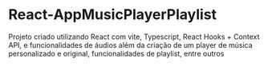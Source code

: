 # React-AppMusicPlayerPlaylist
Projeto criado utilizando React com vite, Typescript, React Hooks + Context API, e funcionalidades de áudios além da criação de um player de música personalizado e original, funcionalidades de playlist, entre outros

